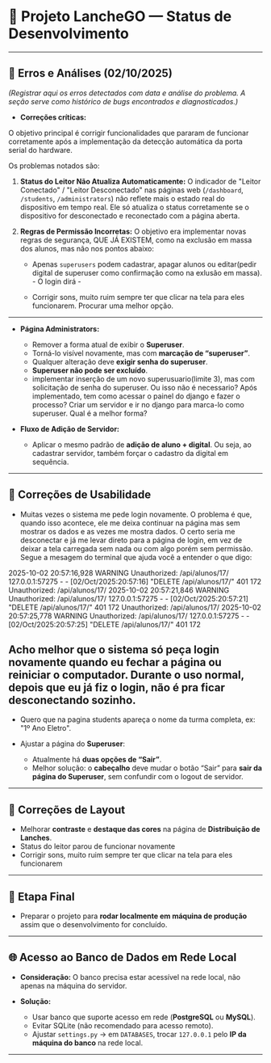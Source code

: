 # 📌 Projeto LancheGO — Status de Desenvolvimento

---

## 🐞 Erros e Análises (02/10/2025)

*(Registrar aqui os erros detectados com data e análise do problema. A seção serve como histórico de bugs encontrados e diagnosticados.)*

* **Correções críticas:**

O objetivo principal é corrigir funcionalidades que pararam de funcionar corretamente após a implementação da detecção automática da porta serial do hardware.

Os problemas notados são:

1.  **Status do Leitor Não Atualiza Automaticamente:** O indicador de "Leitor Conectado" / "Leitor Desconectado" nas páginas web (`/dashboard`, `/students`, `/administrators`) não reflete mais o estado real do dispositivo em tempo real. Ele só atualiza o status corretamente se o dispositivo for desconectado e reconectado com a página aberta.

3.  **Regras de Permissão Incorretas:** O objetivo era implementar novas regras de segurança, QUE JÁ EXISTEM, como na exclusão em massa dos alunos, mas não nos pontos abaixo:
    * Apenas `superusers` podem cadastrar, apagar alunos ou editar(pedir digital de superuser como confirmação como na exlusão em massa). - O login dirá -

    * Corrigir sons, muito ruim sempre ter que clicar na tela para eles funcionarem. Procurar uma melhor opção.

---

* **Página Administrators:**

  * Remover a forma atual de exibir o **Superuser**.
  * Torná-lo visível novamente, mas com **marcação de “superuser”**.
  * Qualquer alteração deve **exigir senha do superuser**.
  * **Superuser não pode ser excluído**.
  * implementar inserção de um novo superusuario(limite 3), mas com solicitação de senha do superuser. Ou isso não é necessario? Após implementado, tem como acessar o painel do django e fazer o processo? Criar um servidor e ir no django para marca-lo como superuser. Qual é a melhor forma?

* **Fluxo de Adição de Servidor:**

  * Aplicar o mesmo padrão de **adição de aluno + digital**. Ou seja, ao cadastrar servidor, também forçar o cadastro da digital em sequência.

---

## 🎨 Correções de Usabilidade

* Muitas vezes o sistema me pede login novamente. O problema é que, quando isso acontece, ele me deixa continuar na página mas sem mostrar os dados e as vezes me mostra dados. O certo seria me desconectar e já me levar direto para a página de login, em vez de deixar a tela carregada sem nada ou com algo porém sem permissão. Segue a mesagem do terminal que ajuda você a entender o que digo:

2025-10-02 20:57:16,928 WARNING  Unauthorized: /api/alunos/17/
127.0.0.1:57275 - - [02/Oct/2025:20:57:16] "DELETE /api/alunos/17/" 401 172
Unauthorized: /api/alunos/17/
2025-10-02 20:57:21,846 WARNING  Unauthorized: /api/alunos/17/
127.0.0.1:57275 - - [02/Oct/2025:20:57:21] "DELETE /api/alunos/17/" 401 172
Unauthorized: /api/alunos/17/
2025-10-02 20:57:25,778 WARNING  Unauthorized: /api/alunos/17/
127.0.0.1:57275 - - [02/Oct/2025:20:57:25] "DELETE /api/alunos/17/" 401 172

 
Acho melhor que o sistema só peça login novamente quando eu fechar a página ou reiniciar o computador. Durante o uso normal, depois que eu já fiz o login, não é pra ficar desconectando sozinho.
-----


* Quero que na pagina students apareça o nome da turma completa, ex: "1º Ano Eletro".

* Ajustar a página do **Superuser**:

  * Atualmente há **duas opções de “Sair”**.
  * Melhor solução: o **cabeçalho** deve mudar o botão “Sair” para **sair da página do Superuser**, sem confundir com o logout de servidor.


---

## 🎨 Correções de Layout

* Melhorar **contraste** e **destaque das cores** na página de **Distribuição de Lanches**.
* Status do leitor parou de funcionar novamente
* Corrigir sons, muito ruim sempre ter que clicar na tela para eles funcionarem

---

## 🚀 Etapa Final

* Preparar o projeto para **rodar localmente em máquina de produção** assim que o desenvolvimento for concluído.

---

## 🌐 Acesso ao Banco de Dados em Rede Local

* **Consideração:** O banco precisa estar acessível na rede local, não apenas na máquina do servidor.
* **Solução:**

  * Usar banco que suporte acesso em rede (**PostgreSQL** ou **MySQL**).
  * Evitar SQLite (não recomendado para acesso remoto).
  * Ajustar `settings.py` → em `DATABASES`, trocar `127.0.0.1` pelo **IP da máquina do banco** na rede local.

---


